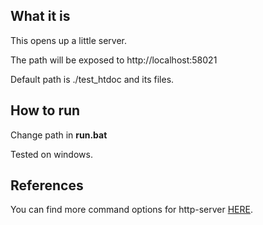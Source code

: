 ## What it is

This opens up a little server.

The path will be exposed to http://localhost:58021

Default path is ./test_htdoc and its files.



## How to run

Change path in **run.bat**

Tested on windows.



## References

You can find more command options for http-server [HERE](https://www.npmjs.com/package/http-server).

